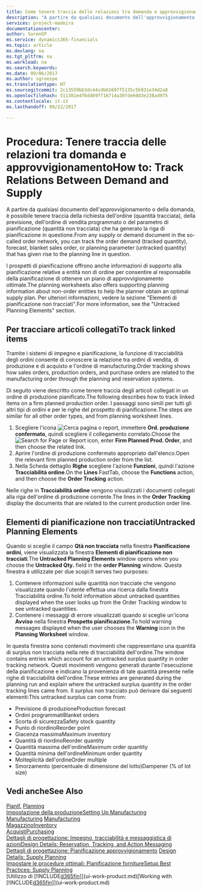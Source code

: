 ```yaml
---
title: Come tenere traccia delle relazioni tra domanda e approvvigionamento | Microsoft Docs
description: "A partire da qualsiasi documento dell'approvvigionamento o della domanda, è possibile tenere traccia della richiesta dell'ordine (quantità tracciata), della previsione, dell'ordine di vendita programmato o del parametro di pianificazione (quantità non tracciata) che ha generato la riga di pianificazione in questione."
services: project-madeira
documentationcenter: 
author: SorenGP
ms.service: dynamics365-financials
ms.topic: article
ms.devlang: na
ms.tgt_pltfrm: na
ms.workload: na
ms.search.keywords: 
ms.date: 09/06/2017
ms.author: sgroespe
ms.translationtype: HT
ms.sourcegitcommit: 2c13559bb3dc44cdb61697f5135c5b931e34d2a8
ms.openlocfilehash: 511381e4f6d469ff16714a30fde60d3e238ad975
ms.contentlocale: it-it
ms.lasthandoff: 09/22/2017

---
```

# <a name="how-to-track-relations-between-demand-and-supply"></a><span data-ttu-id="e76d7-103">Procedura: Tenere traccia delle relazioni tra domanda e approvvigionamento</span><span class="sxs-lookup"><span data-stu-id="e76d7-103">How to: Track Relations Between Demand and Supply</span></span>
<span data-ttu-id="e76d7-104">A partire da qualsiasi documento dell'approvvigionamento o della domanda, è possibile tenere traccia della richiesta dell'ordine (quantità tracciata), della previsione, dell'ordine di vendita programmato o del parametro di pianificazione (quantità non tracciata) che ha generato la riga di pianificazione in questione.</span><span class="sxs-lookup"><span data-stu-id="e76d7-104">From any supply or demand document in the so-called order network, you can track the order demand (tracked quantity), forecast, blanket sales order, or planning parameter (untracked quantity) that has given rise to the planning line in question.</span></span>

<span data-ttu-id="e76d7-105">I prospetti di pianificazione offrono anche informazioni di supporto alla pianificazione relative a entità non di ordine per consentire al responsabile della pianificazione di ottenere un piano di approvvigionamento ottimale.</span><span class="sxs-lookup"><span data-stu-id="e76d7-105">The planning worksheets also offers supporting planning information about non-order entities to help the planner obtain an optimal supply plan.</span></span> <span data-ttu-id="e76d7-106">Per ulteriori informazioni, vedere la sezione "Elementi di pianificazione non tracciati".</span><span class="sxs-lookup"><span data-stu-id="e76d7-106">For more information, see the "Untracked Planning Elements" section.</span></span>

## <a name="to-track-linked-items"></a><span data-ttu-id="e76d7-107">Per tracciare articoli collegati</span><span class="sxs-lookup"><span data-stu-id="e76d7-107">To track linked items</span></span>
<span data-ttu-id="e76d7-108">Tramite i sistemi di impegno e pianificazione, la funzione di tracciabilità degli ordini consente di conoscere la relazione tra ordini di vendita, di produzione e di acquisto e l'ordine di manufacturing.</span><span class="sxs-lookup"><span data-stu-id="e76d7-108">Order tracking shows how sales orders, production orders, and purchase orders are related to the manufacturing order through the planning and reservation systems.</span></span>

<span data-ttu-id="e76d7-109">Di seguito viene descritto come tenere traccia degli articoli collegati in un ordine di produzione pianificato.</span><span class="sxs-lookup"><span data-stu-id="e76d7-109">The following describes how to track linked items on a firm planned production order.</span></span> <span data-ttu-id="e76d7-110">I passaggi sono simili per tutti gli altri tipi di ordini e per le righe del prospetto di pianificazione.</span><span class="sxs-lookup"><span data-stu-id="e76d7-110">The steps are similar for all other order types, and from planning worksheet lines.</span></span>

1. <span data-ttu-id="e76d7-111">Scegliere l'icona ![Cerca pagina o report](media/ui-search/search_small.png "icona Cerca pagina o report"), immettere **Ord. produzione confermato**, quindi scegliere il collegamento correlato.</span><span class="sxs-lookup"><span data-stu-id="e76d7-111">Choose the ![Search for Page or Report](media/ui-search/search_small.png "Search for Page or Report icon") icon, enter **Firm Planned Prod. Order**, and then choose the related link.</span></span>
2. <span data-ttu-id="e76d7-112">Aprire l'ordine di produzione confermato appropriato dall'elenco.</span><span class="sxs-lookup"><span data-stu-id="e76d7-112">Open the relevant firm planned production order from the list.</span></span>
3. <span data-ttu-id="e76d7-113">Nella Scheda dettaglio **Righe** scegliere l'azione **Funzioni**, quindi l'azione **Tracciabilità ordine**.</span><span class="sxs-lookup"><span data-stu-id="e76d7-113">On the **Lines** FastTab, choose the **Functions** action, and then choose the **Order Tracking** action.</span></span>

<span data-ttu-id="e76d7-114">Nelle righe in **Tracciabilità ordine** vengono visualizzati i documenti collegati alla riga dell'ordine di produzione corrente.</span><span class="sxs-lookup"><span data-stu-id="e76d7-114">The lines in the **Order Tracking** display the documents that are related to the current production order line.</span></span>

## <a name="untracked-planning-elements"></a><span data-ttu-id="e76d7-115">Elementi di pianificazione non tracciati</span><span class="sxs-lookup"><span data-stu-id="e76d7-115">Untracked Planning Elements</span></span>
<span data-ttu-id="e76d7-116">Quando si sceglie il campo **Qtà non tracciata** nella finestra **Pianificazione ordini**, viene visualizzata la finestra **Elementi di pianificazione non tracciati**.</span><span class="sxs-lookup"><span data-stu-id="e76d7-116">The **Untracked Planning Elements** window opens when you choose the **Untracked Qty.** field in the **order Planning** window.</span></span> <span data-ttu-id="e76d7-117">Questa finestra è utilizzate per due scopi:</span><span class="sxs-lookup"><span data-stu-id="e76d7-117">It serves two purposes:</span></span>

1. <span data-ttu-id="e76d7-118">Contenere informazioni sulle quantità non tracciate che vengono visualizzate quando l'utente effettua una ricerca dalla finestra Tracciabilità ordine.</span><span class="sxs-lookup"><span data-stu-id="e76d7-118">To hold information about untracked quantities displayed when the user looks up from the Order Tracking window to see untracked quantities.</span></span>
2. <span data-ttu-id="e76d7-119">Contenere i messaggi di errore visualizzati quando si sceglie un'icona **Avviso** nella finestra **Prospetto pianificazione**.</span><span class="sxs-lookup"><span data-stu-id="e76d7-119">To hold warning messages displayed when the user chooses the **Warning** icon in the **Planning Worksheet** window.</span></span>

<span data-ttu-id="e76d7-120">In questa finestra sono contenuti movimenti che rappresentano una quantità di surplus non tracciata nella rete di tracciabilità dell'ordine.</span><span class="sxs-lookup"><span data-stu-id="e76d7-120">The window contains entries which account for an untracked surplus quantity in order tracking network.</span></span> <span data-ttu-id="e76d7-121">Questi movimenti vengono generati durante l'esecuzione della pianificazione e indicano la provenienza di tale quantità presente nelle righe di tracciabilità dell'ordine.</span><span class="sxs-lookup"><span data-stu-id="e76d7-121">These entries are generated during the planning run and explain where the untracked surplus quantity in the order tracking lines came from.</span></span> <span data-ttu-id="e76d7-122">Il surplus non tracciato può derivare dai seguenti elementi:</span><span class="sxs-lookup"><span data-stu-id="e76d7-122">This untracked surplus can come from:</span></span>

- <span data-ttu-id="e76d7-123">Previsione di produzione</span><span class="sxs-lookup"><span data-stu-id="e76d7-123">Production forecast</span></span>
- <span data-ttu-id="e76d7-124">Ordini programmati</span><span class="sxs-lookup"><span data-stu-id="e76d7-124">Blanket orders</span></span>
- <span data-ttu-id="e76d7-125">Scorta di sicurezza</span><span class="sxs-lookup"><span data-stu-id="e76d7-125">Safety stock quantity</span></span>
- <span data-ttu-id="e76d7-126">Punto di riordino</span><span class="sxs-lookup"><span data-stu-id="e76d7-126">Reorder point</span></span>
- <span data-ttu-id="e76d7-127">Giacenza massima</span><span class="sxs-lookup"><span data-stu-id="e76d7-127">Maximum inventory</span></span>
- <span data-ttu-id="e76d7-128">Quantità di riordino</span><span class="sxs-lookup"><span data-stu-id="e76d7-128">Reorder quantity</span></span>
- <span data-ttu-id="e76d7-129">Quantità massima dell'ordine</span><span class="sxs-lookup"><span data-stu-id="e76d7-129">Maximum order quantity</span></span>
- <span data-ttu-id="e76d7-130">Quantità minima dell'ordine</span><span class="sxs-lookup"><span data-stu-id="e76d7-130">Minimum order quantity</span></span>
- <span data-ttu-id="e76d7-131">Molteplicità dell'ordine</span><span class="sxs-lookup"><span data-stu-id="e76d7-131">Order multiple</span></span>
- <span data-ttu-id="e76d7-132">Smorzamento (percentuale di dimensione del lotto)</span><span class="sxs-lookup"><span data-stu-id="e76d7-132">Dampener (% of lot size)</span></span>

## <a name="see-also"></a><span data-ttu-id="e76d7-133">Vedi anche</span><span class="sxs-lookup"><span data-stu-id="e76d7-133">See Also</span></span>  
<span data-ttu-id="e76d7-134">[Pianif.](production-planning.md) </span><span class="sxs-lookup"><span data-stu-id="e76d7-134">[Planning](production-planning.md) </span></span>  
[<span data-ttu-id="e76d7-135">Impostazione della produzione</span><span class="sxs-lookup"><span data-stu-id="e76d7-135">Setting Up Manufacturing</span></span>](production-configure-production-processes.md)  
<span data-ttu-id="e76d7-136">[Manufacturing](production-manage-manufacturing.md)  </span><span class="sxs-lookup"><span data-stu-id="e76d7-136">[Manufacturing](production-manage-manufacturing.md)  </span></span>  
[<span data-ttu-id="e76d7-137">Magazzino</span><span class="sxs-lookup"><span data-stu-id="e76d7-137">Inventory</span></span>](inventory-manage-inventory.md)  
[<span data-ttu-id="e76d7-138">Acquisti</span><span class="sxs-lookup"><span data-stu-id="e76d7-138">Purchasing</span></span>](purchasing-manage-purchasing.md)  
[<span data-ttu-id="e76d7-139">Dettagli di progettazione: Impegno, tracciabilità e messaggistica di azioni</span><span class="sxs-lookup"><span data-stu-id="e76d7-139">Design Details: Reservation, Tracking, and Action Messaging</span></span>](design-details-reservation-order-tracking-and-action-messaging.md)  
<span data-ttu-id="e76d7-140">[Dettagli di progettazione: Pianificazione approvvigionamento](design-details-supply-planning.md) </span><span class="sxs-lookup"><span data-stu-id="e76d7-140">[Design Details: Supply Planning](design-details-supply-planning.md) </span></span>  
[<span data-ttu-id="e76d7-141">Impostare le procedure ottimali: Pianificazione forniture</span><span class="sxs-lookup"><span data-stu-id="e76d7-141">Setup Best Practices: Supply Planning</span></span>](setup-best-practices-supply-planning.md)  
<span data-ttu-id="e76d7-142">[Utilizzo di [!INCLUDE[d365fin](includes/d365fin_md.md)]](ui-work-product.md)</span><span class="sxs-lookup"><span data-stu-id="e76d7-142">[Working with [!INCLUDE[d365fin](includes/d365fin_md.md)]](ui-work-product.md)</span></span>

